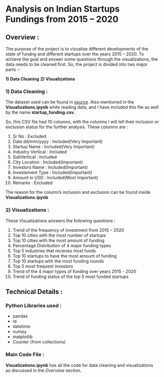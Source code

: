 ﻿# Analysis on Indian Startups Fundings from 2015 – 2020 

## Overview :

The purpose of the project is to vizualise different developments of the state of fundng and different startups over the years 2015 – 2020. To achieve the goal and answer some questions through the visualizations, the data needs to be cleaned first. So, the project is divided into two major parts :-

**1) Data Cleaning**
**2) Visualizations**


### 1) Data Cleaning :

The dataset used can be found in [source](https://www.kaggle.com/sudalairajkumar/indian-startup-funding). Also mentioned in the **Visualizations.ipynb** while reading data, and I have included this file as well by the name **startup_funding.csv**.

So, this CSV file had 10 columns, with the columns I will tell their inclusion or exclusion status for the further analysis. These columns are :
1. Sr No : Excluded
2. Date dd/mm/yyyy : Included(Very Important) 
3. Startup Name : Included(Very Important)
4. Industry Vertical : Included
5. SubVertical : Included
6. City Location : Included(Important)
7. Investors Name : Included(Important)
8. Investement Type : Included(Important)
9. Amount in USD : Included(Most Important)
10. Remarks : Excluded

The reason for the column’s inclusion and exclusion can be found inside **Visualizations.ipynb**


### 2) Visualizations :

These Visualizations answers the following questions :
1. Trend of the frequency of investment from 2015 – 2020
2. Top 10 cities with the most number of startups
3. Top 10 cities with the most amount of funding
4. Percentage Distribution of 4 major funding types
5. Top 5 industries that recieves most funds
6. Top 10 startups to have the most amount of funding
7. Top 10 startups with the most funding rounds
8. Top 5 most frequent investors
9. Trend of the 4 major types of funding over years 2015 - 2020
10. Trend of funding status of the top 5 most funded startups

## Technical Details :

### Python Libraries used :

* pandas
* re
* datetime
* numpy
* matplotlib
* Counter (from collections)

### Main Code File :

**Visualizations.ipynb** has all the code for data cleaning and visualizations as discussed in the *Overview* section.
